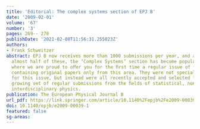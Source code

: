 ```yaml
---
title: 'Editorial: The complex systems section of EPJ B'
date: '2009-02-01'
volume: '67'
number: '3'
pages: 269-- 270
publishDate: '2021-02-08T11:56:31.255823Z'
authors:
- Frank Schweitzer
abstract: EPJ B now receives more than 1000 submissions per year, and accounting for
  almost half of these, the ‘Complex Systems’ section has become popular to a degree
  where we are proud to oﬀer you for the ﬁrst time a regular issue of the journal
  containing original papers only from this area. They were not specially submitted
  for this issue, but instead were all recently accepted and selected from among our
  growing set of regular submissions from the ﬁelds of statistical, nonlinear and
  interdisciplinary physics.
publication: The European Physical Journal B
url_pdf: https://link.springer.com/article/10.1140%2Fepjb%2Fe2009-00039-1
doi: 10.1140/epjb/e2009-00039-1
featured: false
sg-areas:
---
```

